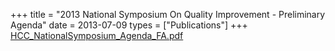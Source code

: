 +++
title = "2013 National Symposium On Quality Improvement - Preliminary Agenda"
date = 2013-07-09
types = ["Publications"]
+++
[HCC\_NationalSymposium\_Agenda\_FA.pdf](/files/HCC_NationalSymposium_Agenda_FA.pdf)

